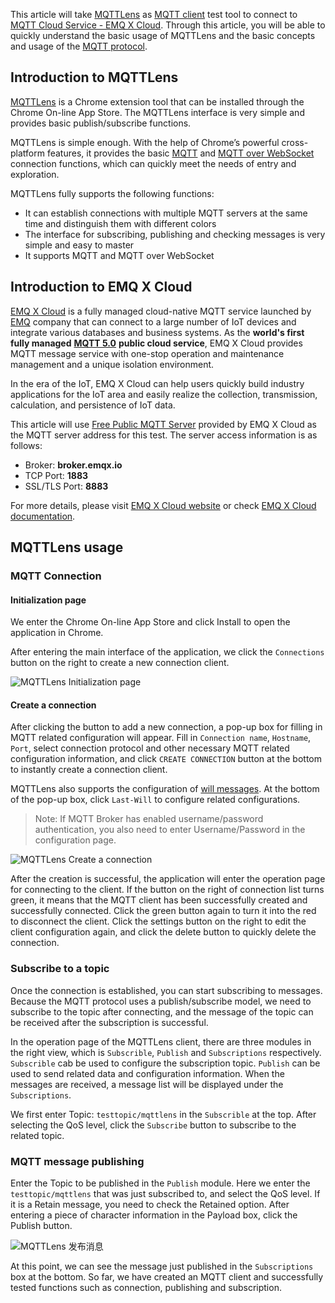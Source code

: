 This article will take [MQTTLens](https://chrome.google.com/webstore/detail/mqttlens/hemojaaeigabkbcookmlgmdigohjobjm/related?hl=zh_cn) as [MQTT client](https://www.emqx.com/en/blog/introduction-to-the-commonly-used-mqtt-client-library) test tool to connect to [MQTT Cloud Service - EMQ X Cloud](https://www.emqx.com/en/cloud). Through this article, you will be able to quickly understand the basic usage of MQTTLens and the basic concepts and usage of the [MQTT protocol](https://www.emqx.com/en/mqtt).



## Introduction to MQTTLens

[MQTTLens](https://chrome.google.com/webstore/detail/mqttlens/hemojaaeigabkbcookmlgmdigohjobjm/related?hl=zh_cn) is a Chrome extension tool that can be installed through the Chrome On-line App Store. The MQTTLens interface is very simple and provides basic publish/subscribe functions.

MQTTLens is simple enough. With the help of Chrome’s powerful cross-platform features, it provides the basic [MQTT](https://www.emqx.com/en/mqtt) and [MQTT over WebSocket](https://www.emqx.com/en/blog/connect-to-mqtt-broker-with-websocket) connection functions, which can quickly meet the needs of entry and exploration. 

MQTTLens fully supports the following functions:

- It can establish connections with multiple MQTT servers at the same time and distinguish them with different colors
- The interface for subscribing, publishing and checking messages is very simple and easy to master
- It supports MQTT and MQTT over WebSocket



## Introduction to EMQ X Cloud

[EMQ X Cloud](https://www.emqx.com/en/cloud) is a fully managed cloud-native MQTT service launched by [EMQ](https://www.emqx.com/en) company that can connect to a large number of IoT devices and integrate various databases and business systems. As the **world's first fully managed** [**MQTT 5.0**](https://www.emqx.com/en/mqtt/mqtt5) **public cloud service**, EMQ X Cloud provides MQTT message service with one-stop operation and maintenance management and a unique isolation environment.

In the era of the IoT, EMQ X Cloud can help users quickly build industry applications for the IoT area and easily realize the collection, transmission, calculation, and persistence of IoT data.

This article will use [Free Public MQTT Server](https://www.emqx.com/en/mqtt/public-mqtt5-broker) provided by EMQ X Cloud as the MQTT server address for this test. The server access information is as follows:

- Broker: **broker.emqx.io**
- TCP Port: **1883**
- SSL/TLS Port: **8883**

For more details, please visit [EMQ X Cloud website](https://www.emqx.com/en/cloud) or check [EMQ X Cloud documentation](https://docs.emqx.io/en/cloud/latest/).



## MQTTLens usage

### MQTT Connection

#### Initialization page

We enter the Chrome On-line App Store and click Install to open the application in Chrome.

After entering the main interface of the application, we click the `Connections` button on the right to create a new connection client.

![MQTTLens Initialization page](https://static.emqx.net/images/017284bd21723e22993d75f23050348d.png)

#### Create a connection

After clicking the button to add a new connection, a pop-up box for filling in MQTT related configuration will appear. Fill in `Connection name`, `Hostname`, `Port`, select connection protocol and other necessary MQTT related configuration information, and click `CREATE CONNECTION` button at the bottom to instantly create a connection client.

MQTTLens also supports the configuration of [will messages](https://www.emqx.com/en/blog/use-of-mqtt-will-message). At the bottom of the pop-up box, click `Last-Will` to configure related configurations.

> Note: If MQTT Broker has enabled username/password authentication, you also need to enter Username/Password in the configuration page.

![MQTTLens Create a connection](https://static.emqx.net/images/1e7916ea7e3a5d4e30053b05549fb6c8.png)

After the creation is successful, the application will enter the operation page for connecting to the client. If the button on the right of connection list turns green, it means that the MQTT client has been successfully created and successfully connected. Click the green button again to turn it into the red to disconnect the client. Click the settings button on the right to edit the client configuration again, and click the delete button to quickly delete the connection.

### Subscribe to a topic

Once the connection is established, you can start subscribing to messages. Because the MQTT protocol uses a publish/subscribe model, we need to subscribe to the topic after connecting, and the message of the topic can be received after the subscription is successful.

In the operation page of the MQTTLens client, there are three modules in the right view, which is `Subscrible`, `Publish` and `Subscriptions` respectively. `Subscrible` cab be used to configure the subscription topic. `Publish` can be used to send related data and configuration information. When the messages are received, a message list will be displayed under the `Subscriptions`.

We first enter Topic: `testtopic/mqttlens` in the `Subscrible` at the top. After selecting the QoS level, click the `Subscribe` button to subscribe to the related topic.

### MQTT message publishing

Enter the Topic to be published in the `Publish` module. Here we enter the `testtopic/mqttlens` that was just subscribed to, and select the QoS level. If it is a Retain message, you need to check the Retained option. After entering a piece of character information in the Payload box, click the Publish button.

![MQTTLens 发布消息](https://static.emqx.net/images/1022237564e692fa597e9236ecd81640.png)

At this point, we can see the message just published in the `Subscriptions` box at the bottom. So far, we have created an MQTT client and successfully tested functions such as connection, publishing and subscription.
